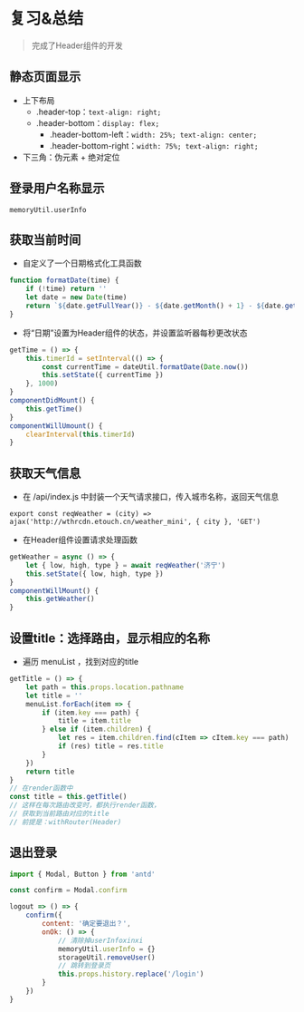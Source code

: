 # 复习&总结

> 完成了Header组件的开发

## 静态页面显示

- 上下布局
    - .header-top：`text-align: right;`
    - .header-bottom：`display: flex;`
        - .header-bottom-left：`width: 25%; text-align: center;`
        - .header-bottom-right：`width: 75%; text-align: right;`
- 下三角：伪元素 + 绝对定位

## 登录用户名称显示

`memoryUtil.userInfo`

## 获取当前时间

- 自定义了一个日期格式化工具函数

```javascript
function formatDate(time) {
    if (!time) return ''
    let date = new Date(time)
    return `${date.getFullYear()} - ${date.getMonth() + 1} - ${date.getDate()} ${date.getHour()}:${date.getMinute()}:${date.getSecond()}`
}
```

- 将“日期”设置为Header组件的状态，并设置监听器每秒更改状态

```javascript
getTime = () => {
    this.timerId = setInterval(() => {
        const currentTime = dateUtil.formatDate(Date.now())
        this.setState({ currentTime })
    }, 1000)
}
componentDidMount() {
    this.getTime()
}
componentWillUmount() {
    clearInterval(this.timerId)
}
```


## 获取天气信息

- 在 /api/index.js 中封装一个天气请求接口，传入城市名称，返回天气信息

`export const reqWeather = (city) => ajax('http://wthrcdn.etouch.cn/weather_mini', { city }, 'GET')`

- 在Header组件设置请求处理函数

```javascript
getWeather = async () => {
    let { low, high, type } = await reqWeather('济宁')
    this.setState({ low, high, type })
}
componentWillMount() {
    this.getWeather()
}
```


## 设置title：选择路由，显示相应的名称

- 遍历 menuList ，找到对应的title

```javascript
getTitle = () => {
    let path = this.props.location.pathname
    let title = ''
    menuList.forEach(item => {
        if (item.key === path) {
            title = item.title
        } else if (item.children) {
            let res = item.children.find(cItem => cItem.key === path)
            if (res) title = res.title
        }
    })
    return title
}
// 在render函数中
const title = this.getTitle()
// 这样在每次路由改变时，都执行render函数，
// 获取到当前路由对应的title
// 前提是：withRouter(Header)
```


## 退出登录

```javascript
import { Modal, Button } from 'antd'

const confirm = Modal.confirm

logout => () => {
    confirm({
        content: '确定要退出？',
        onOk: () => {
            // 清除掉userInfoxinxi
            memoryUtil.userInfo = {}
            storageUtil.removeUser()
            // 跳转到登录页
            this.props.history.replace('/login')
        }
    })
}
```
